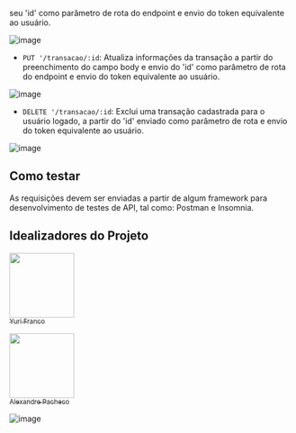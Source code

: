 seu 'id' como parâmetro de rota do endpoint e envio do token equivalente ao usuário.

![image](https://user-images.githubusercontent.com/112022201/222853314-9751d8fd-f307-417f-9452-81ddf731aeb9.png)

- `PUT '/transacao/:id`: Atualiza informações da transação a partir do preenchimento do campo body e envio do 'id' como parâmetro de rota do endpoint e envio do token equivalente ao usuário.

![image](https://user-images.githubusercontent.com/112022201/222853451-e8f00e30-f4af-4235-aba8-4211bdcaa4cc.png)

- `DELETE '/transacao/:id`: Exclui uma transação cadastrada para o usuário logado, a partir do 'id' enviado como parâmetro de rota e envio do token equivalente ao usuário.

![image](https://user-images.githubusercontent.com/112022201/222853574-851f9823-2c2a-449a-be47-bf4731beffb9.png)

## Como testar

As requisições devem ser enviadas a partir de algum framework para desenvolvimento de testes de API, tal como: Postman e Insomnia.

## Idealizadores do Projeto

[<img src="https://avatars.githubusercontent.com/u/112022201?v=4" width=115><br><sub>Yuri Franco</sub>](https://github.com/yurifrancoc)



[<img src="https://avatars.githubusercontent.com/u/112038333?v=4" width=115><br><sub>Alexandre Pacheco</sub>](https://github.com/Alexandrekpr)




![image](https://user-images.githubusercontent.com/112022201/222851832-b58683da-9592-474e-b1bd-91c49f187e83.png)

